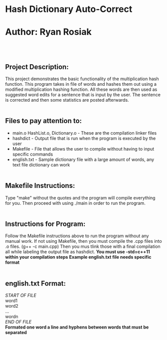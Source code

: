 # Hash Dictionary Auto-Correct
# Author: Ryan Rosiak
<br /> <br />
## Project Description:
This project demonstrates the basic functionality of the multiplication hash function.
This program takes in file of words and hashes them out using a modified multiplication
hashing function. All these words are then used as suggested word edits for a 
sentence that is input by the user. The sentence is corrected and then some 
statistics are posted afterwards.
<br /> <br />
## Files to pay attention to:
* main.o HashList.o, Dictionary.o - These are the compilation linker files
* hashdict - Output file that is run when the program is executed by the user
* Makefile - File that allows the user to compile without having to input specific commands
* english.txt - Sample dictionary file with a large amount of words, any text file dictionary can work
<br /> <br />
## Makefile Instructions:
Type "make" without the quotes and the program will compile everything for you. Then
proceed with using ./main in order to run the program.
<br /> <br />
## Instructions for Program:
Follow the Makefile instructions above to run the program without any manual work. If 
not using Makefile, then you must compile the .cpp files into .o files. 
(g++ -c main.cpp) Then you mus tlink those with a final compilation all while labeling
the output file as hashdict.
**You must use -std=c++11 within your compilation steps**
**Example english.txt file needs specific format**
<br /> <br />
## english.txt Format:
*START OF FILE*\
word1\
word2\
...\
wordn\
*END OF FILE*\
**Formated one word a line and hyphens between words that must be separated**
